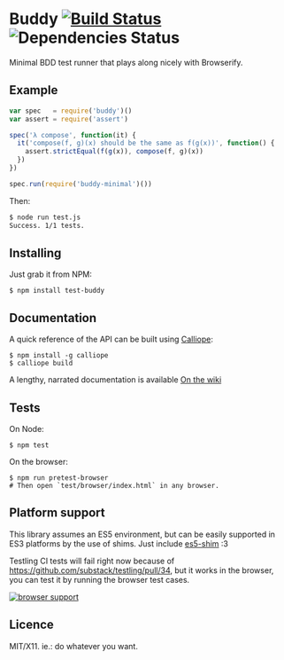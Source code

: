 # Buddy [![Build Status](https://travis-ci.org/buddyjs/buddy.png)](https://travis-ci.org/buddyjs/buddy)  ![Dependencies Status](https://david-dm.org/buddyjs/buddy.png)

Minimal BDD test runner that plays along nicely with Browserify.


## Example

```js
var spec   = require('buddy')()
var assert = require('assert')

spec('λ compose', function(it) {
  it('compose(f, g)(x) should be the same as f(g(x))', function() {
    assert.strictEqual(f(g(x)), compose(f, g)(x))
  })
})

spec.run(require('buddy-minimal')())
```

Then:

```bash
$ node run test.js
Success. 1/1 tests.
```


## Installing

Just grab it from NPM:

    $ npm install test-buddy


## Documentation

A quick reference of the API can be built using [Calliope][]:

    $ npm install -g calliope
    $ calliope build

A lengthy, narrated documentation is available [On the wiki][]

[On the wiki]: https://github.com/buddyjs/buddy/wiki


## Tests

On Node:

    $ npm test
    
On the browser:

    $ npm run pretest-browser
    # Then open `test/browser/index.html` in any browser.


## Platform support

This library assumes an ES5 environment, but can be easily supported in ES3
platforms by the use of shims. Just include [es5-shim][] :3

Testling CI tests will fail right now because of
https://github.com/substack/testling/pull/34, but it works in the browser, you
can test it by running the browser test cases.

[![browser support](http://ci.testling.com/buddyjs/buddy.png)](http://ci.testling.com/buddyjs/buddy)


## Licence

MIT/X11. ie.: do whatever you want.

[Calliope]: https://github.com/killdream/calliope
[es5-shim]: https://github.com/kriskowal/es5-shim
